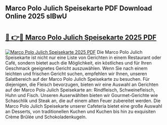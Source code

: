 ## Marco Polo Julich Speisekarte PDF Download Online 2025 sIBwU

# <h2><a href="http://gcatzvh.nevu.top/?p=Marco+Polo+Julich+Speisekarte">🔗 👉🔴 Marco Polo Julich Speisekarte 2025 PDF</a></h2>

[![Marco Polo Julich Speisekarte 2025 PDF](https://i.imgur.com/dBaPXMq.png)](http://gcatzvh.nevu.top/?p=Marco+Polo+Julich+Speisekarte)
Die Marco Polo Julich Speisekarte ist nicht nur eine Liste von Gerichten in einem Restaurant oder Café, sondern bietet auch die Möglichkeit, ein köstliches und für Ihren Geschmack geeignetes Gericht auszuwählen. Wenn Sie nach einem leichten und frischen Gericht suchen, empfehlen wir Ihnen, unseren Salatbereich auf der Marco Polo Julich Speisekarte zu besuchen. Für diejenigen, die Fleisch bevorzugen, bieten wir eine Auswahl an Gerichten auf der Marco Polo Julich Speisekarte an: Rindfleisch, Schweinefleisch, Huhn und Fisch. Unseren Auserwählten bieten wir Gourmet-Gerichte wie Schaschlik und Steak an, die auf einem alten Feuer zubereitet werden. Die Marco Polo Julich Speisekarte unserer Cafeteria bietet eine große Auswahl an Desserts, von traditionellen Kuchen und Kuchen bis hin zu exquisiten Crème Brûlée und Schokoladenkugeln.
